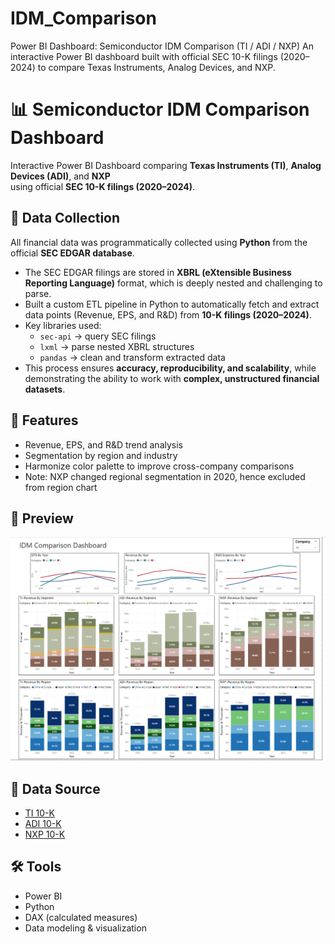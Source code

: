 # IDM_Comparison
Power BI Dashboard: Semiconductor IDM Comparison (TI / ADI / NXP) An interactive Power BI dashboard built with official SEC 10-K filings (2020–2024) to compare Texas Instruments, Analog Devices, and NXP.

# 📊 Semiconductor IDM Comparison Dashboard

Interactive Power BI Dashboard comparing **Texas Instruments (TI)**, **Analog Devices (ADI)**, and **NXP**  
using official **SEC 10-K filings (2020–2024)**.

## 🐍 Data Collection  
All financial data was programmatically collected using **Python** from the official **SEC EDGAR database**.  

- The SEC EDGAR filings are stored in **XBRL (eXtensible Business Reporting Language)** format, which is deeply nested and challenging to parse.  
- Built a custom ETL pipeline in Python to automatically fetch and extract data points (Revenue, EPS, and R&D) from **10-K filings (2020–2024)**.  
- Key libraries used:  
  - `sec-api` → query SEC filings  
  - `lxml` → parse nested XBRL structures  
  - `pandas` → clean and transform extracted data  
- This process ensures **accuracy, reproducibility, and scalability**, while demonstrating the ability to work with **complex, unstructured financial datasets**.
  
## 🔎 Features
- Revenue, EPS, and R&D trend analysis
- Segmentation by region and industry
- Harmonize color palette to improve cross-company comparisons
- Note: NXP changed regional segmentation in 2020, hence excluded from region chart

## 📂 Preview
![Dashboard Screenshot](https://github.com/chen7io/IDM_Comparison/blob/main/IDM_Image.png)

## 📑 Data Source
- [TI 10-K](https://investor.ti.com/financial-information/sec-filings)
- [ADI 10-K](https://investor.analog.com/financial-information/sec-filings)
- [NXP 10-K](https://investors.nxp.com/financials/sec-filings)

## 🛠 Tools
- Power BI
- Python
- DAX (calculated measures)
- Data modeling & visualization
